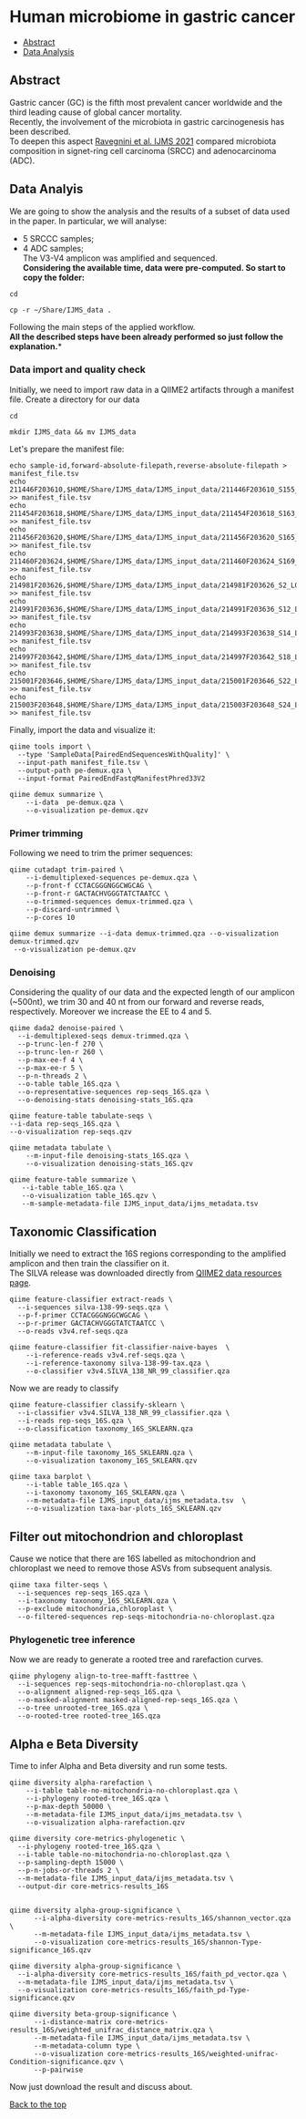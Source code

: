 Human microbiome in gastric cancer
==============
- [Abstract](#abstract)
- [Data Analysis](#data-analyis)


## Abstract
Gastric cancer (GC) is the fifth most prevalent cancer worldwide and the third leading cause of global cancer mortality.  
Recently, the involvement of the microbiota in gastric carcinogenesis has been described.  
To deepen this aspect [Ravegnini et al. IJMS 2021](https://www.mdpi.com/1422-0067/21/24/9735) compared microbiota composition in signet-ring cell carcinoma (SRCC) and adenocarcinoma (ADC).  

## Data Analyis
We are going to show the analysis and the results of a subset of data used in the paper. In particular, we will analyse:  
- 5 SRCCC samples;  
- 4 ADC samples;  
The V3-V4 amplicon was amplified and sequenced.     
**Considering the available time, data were pre-computed. So start to copy the folder:**
```
cd

cp -r ~/Share/IJMS_data .
```

Following the main steps of the applied workflow.  
**All the described steps have been already performed so just follow the explanation.***  

### Data import and quality check
Initially, we need to import raw data in a QIIME2 artifacts through a manifest file.
Create a directory for our data
```
cd

mkdir IJMS_data && mv IJMS_data
```
Let's prepare the manifest file:
```
echo sample-id,forward-absolute-filepath,reverse-absolute-filepath > manifest_file.tsv
echo 211446F203610,$HOME/Share/IJMS_data/IJMS_input_data/211446F203610_S155_L001_R1_001.fastq.gz,$HOME/Share/IJMS_data/IJMS_input_data/211446F203610_S155_L001_R2_001.fastq.gz >> manifest_file.tsv
echo 211454F203618,$HOME/Share/IJMS_data/IJMS_input_data/211454F203618_S163_L001_R1_001.fastq.gz,$HOME/Share/IJMS_data/IJMS_input_data/211454F203618_S163_L001_R2_001.fastq.gz >> manifest_file.tsv
echo 211456F203620,$HOME/Share/IJMS_data/IJMS_input_data/211456F203620_S165_L001_R1_001.fastq.gz,$HOME/Share/IJMS_data/IJMS_input_data/211456F203620_S165_L001_R2_001.fastq.gz >> manifest_file.tsv
echo 211460F203624,$HOME/Share/IJMS_data/IJMS_input_data/211460F203624_S169_L001_R1_001.fastq.gz,$HOME/Share/IJMS_data/IJMS_input_data/211460F203624_S169_L001_R2_001.fastq.gz >> manifest_file.tsv
echo 214981F203626,$HOME/Share/IJMS_data/IJMS_input_data/214981F203626_S2_L001_R1_001.fastq.gz,$HOME/Share/IJMS_data/IJMS_input_data/214981F203626_S2_L001_R2_001.fastq.gz >> manifest_file.tsv
echo 214991F203636,$HOME/Share/IJMS_data/IJMS_input_data/214991F203636_S12_L001_R1_001.fastq.gz,$HOME/Share/IJMS_data/IJMS_input_data/214991F203636_S12_L001_R2_001.fastq.gz >> manifest_file.tsv
echo 214993F203638,$HOME/Share/IJMS_data/IJMS_input_data/214993F203638_S14_L001_R1_001.fastq.gz,$HOME/Share/IJMS_data/IJMS_input_data/214993F203638_S14_L001_R2_001.fastq.gz >> manifest_file.tsv
echo 214997F203642,$HOME/Share/IJMS_data/IJMS_input_data/214997F203642_S18_L001_R1_001.fastq.gz,$HOME/Share/IJMS_data/IJMS_input_data/214997F203642_S18_L001_R2_001.fastq.gz >> manifest_file.tsv
echo 215001F203646,$HOME/Share/IJMS_data/IJMS_input_data/215001F203646_S22_L001_R1_001.fastq.gz,$HOME/Share/IJMS_data/IJMS_input_data/215001F203646_S22_L001_R2_001.fastq.gz >> manifest_file.tsv
echo 215003F203648,$HOME/Share/IJMS_data/IJMS_input_data/215003F203648_S24_L001_R1_001.fastq.gz,$HOME/Share/IJMS_data/IJMS_input_data/215003F203648_S24_L001_R2_001.fastq.gz >> manifest_file.tsv
```
Finally, import the data and visualize it:
```
qiime tools import \
  --type 'SampleData[PairedEndSequencesWithQuality]' \
  --input-path manifest_file.tsv \
  --output-path pe-demux.qza \
  --input-format PairedEndFastqManifestPhred33V2

qiime demux summarize \
    --i-data  pe-demux.qza \
    --o-visualization pe-demux.qzv
```

### Primer trimming
Following we need to trim the primer sequences:
```
qiime cutadapt trim-paired \
    --i-demultiplexed-sequences pe-demux.qza \
    --p-front-f CCTACGGGNGGCWGCAG \
    --p-front-r GACTACHVGGGTATCTAATCC \
    --o-trimmed-sequences demux-trimmed.qza \
    --p-discard-untrimmed \
    --p-cores 10

qiime demux summarize --i-data demux-trimmed.qza --o-visualization demux-trimmed.qzv
 --o-visualization pe-demux.qzv
```
### Denoising
Considering the quality of our data and the expected length of our amplicon (~500nt), we trim  30 and 40 nt from our forward and reverse reads, respectively.
Moreover we increase the EE to 4 and 5.
```
qiime dada2 denoise-paired \
  --i-demultiplexed-seqs demux-trimmed.qza \
  --p-trunc-len-f 270 \
  --p-trunc-len-r 260 \
  --p-max-ee-f 4 \
  --p-max-ee-r 5 \
  --p-n-threads 2 \
  --o-table table_16S.qza \
  --o-representative-sequences rep-seqs_16S.qza \
  --o-denoising-stats denoising-stats_16S.qza
```

```
qiime feature-table tabulate-seqs \
--i-data rep-seqs_16S.qza \
--o-visualization rep-seqs.qzv

qiime metadata tabulate \
    --m-input-file denoising-stats_16S.qza \
    --o-visualization denoising-stats_16S.qzv

qiime feature-table summarize \
   --i-table table_16S.qza \
   --o-visualization table_16S.qzv \
   --m-sample-metadata-file IJMS_input_data/ijms_metadata.tsv 
```

## Taxonomic Classification  
Initially we need to extract the 16S regions corresponding to the amplified amplicon and then train the classifier on it.  
The SILVA release was downloaded directly from [QIIME2 data resources page](https://docs.qiime2.org/2021.8/data-resources/).   
```
qiime feature-classifier extract-reads \
  --i-sequences silva-138-99-seqs.qza \
  --p-f-primer CCTACGGGNGGCWGCAG \
  --p-r-primer GACTACHVGGGTATCTAATCC \
  --o-reads v3v4.ref-seqs.qza

qiime feature-classifier fit-classifier-naive-bayes  \
    --i-reference-reads v3v4.ref-seqs.qza \
    --i-reference-taxonomy silva-138-99-tax.qza \
    --o-classifier v3v4.SILVA_138_NR_99_classifier.qza
```
Now we are ready to classify
```
qiime feature-classifier classify-sklearn \
  --i-classifier v3v4.SILVA_138_NR_99_classifier.qza \
  --i-reads rep-seqs_16S.qza \
  --o-classification taxonomy_16S_SKLEARN.qza 

qiime metadata tabulate \
    --m-input-file taxonomy_16S_SKLEARN.qza \
    --o-visualization taxonomy_16S_SKLEARN.qzv

qiime taxa barplot \
    --i-table table_16S.qza \
    --i-taxonomy taxonomy_16S_SKLEARN.qza \
    --m-metadata-file IJMS_input_data/ijms_metadata.tsv  \
    --o-visualization taxa-bar-plots_16S_SKLEARN.qzv
```

## Filter out mitochondrion and chloroplast
Cause we notice that there are 16S labelled as mitochondrion and chloroplast we need to remove those ASVs from subsequent analysis.  
```
qiime taxa filter-seqs \
  --i-sequences rep-seqs_16S.qza \
  --i-taxonomy taxonomy_16S_SKLEARN.qza \
  --p-exclude mitochondria,chloroplast \
  --o-filtered-sequences rep-seqs-mitochondria-no-chloroplast.qza
```

### Phylogenetic tree inference
Now we are ready to generate a rooted tree and rarefaction curves.  
```
qiime phylogeny align-to-tree-mafft-fasttree \
  --i-sequences rep-seqs-mitochondria-no-chloroplast.qza \
  --o-alignment aligned-rep-seqs_16S.qza \
  --o-masked-alignment masked-aligned-rep-seqs_16S.qza \
  --o-tree unrooted-tree_16S.qza \
  --o-rooted-tree rooted-tree_16S.qza
```

## Alpha e Beta Diversity
Time to infer Alpha and Beta diversity and run some tests.  
```
qiime diversity alpha-rarefaction \
    --i-table table-no-mitochondria-no-chloroplast.qza \
    --i-phylogeny rooted-tree_16S.qza \
    --p-max-depth 50000 \
    --m-metadata-file IJMS_input_data/ijms_metadata.tsv \
    --o-visualization alpha-rarefaction.qzv

qiime diversity core-metrics-phylogenetic \
  --i-phylogeny rooted-tree_16S.qza \
  --i-table table-no-mitochondria-no-chloroplast.qza \
  --p-sampling-depth 15000 \
  --p-n-jobs-or-threads 2 \
  --m-metadata-file IJMS_input_data/ijms_metadata.tsv \
  --output-dir core-metrics-results_16S


qiime diversity alpha-group-significance \
      --i-alpha-diversity core-metrics-results_16S/shannon_vector.qza \
      --m-metadata-file IJMS_input_data/ijms_metadata.tsv \
      --o-visualization core-metrics-results_16S/shannon-Type-significance_16S.qzv
    
qiime diversity alpha-group-significance \
  --i-alpha-diversity core-metrics-results_16S/faith_pd_vector.qza \
  --m-metadata-file IJMS_input_data/ijms_metadata.tsv \
  --o-visualization core-metrics-results_16S/faith_pd-Type-significance.qzv

qiime diversity beta-group-significance \
      --i-distance-matrix core-metrics-results_16S/weighted_unifrac_distance_matrix.qza \
      --m-metadata-file IJMS_input_data/ijms_metadata.tsv \
      --m-metadata-column type \
      --o-visualization core-metrics-results_16S/weighted-unifrac-Condition-significance.qzv \
      --p-pairwise
```

Now just download the result and discuss about.  

[Back to the top](../README.md) 
